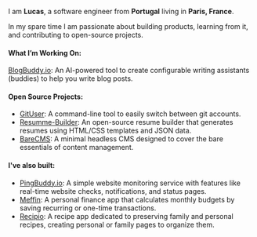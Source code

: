 I am **Lucas**, a software engineer from **Portugal** living in **Paris, France**.

In my spare time I am passionate about building products, learning from it, and contributing to open-source projects.

#### What I’m Working On:

[BlogBuddy.io](https://blogbuddy.io): An AI-powered tool to create configurable writing assistants (buddies) to help you write blog posts.

#### Open Source Projects:

- [GitUser](https://github.com/lucasnevespereira/go-gituser): A command-line tool to easily switch between git accounts.
- [Resumme-Builder](https://github.com/lucasnevespereira/resumme-builder): An open-source resume builder that generates resumes using HTML/CSS templates and JSON data.
- [BareCMS](https://github.com/lucasnevespereira/barecms): A minimal headless CMS designed to cover the bare essentials of content management.

#### I've also built:

- [PingBuddy.io](https://pingbuddy.io): A simple website monitoring service with features like real-time website checks, notifications, and status pages.
- [Meffin](https://github.com/lucasnevespereira/meffin-front): A personal finance app that calculates monthly budgets by saving recurring or one-time transactions.
- [Recipio](https://github.com/lucasnevespereira/recipio-app): A recipe app dedicated to preserving family and personal recipes, creating personal or family pages to organize them.
